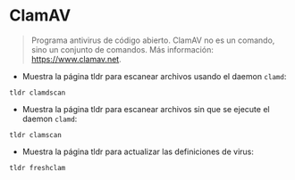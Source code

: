 # ClamAV

> Programa antivirus de código abierto.
> ClamAV no es un comando, sino un conjunto de comandos.
> Más información: <https://www.clamav.net>.

- Muestra la página tldr para escanear archivos usando el daemon `clamd`:

`tldr clamdscan`

- Muestra la página tldr para escanear archivos sin que se ejecute el daemon `clamd`:

`tldr clamscan`

- Muestra la página tldr para actualizar las definiciones de virus:

`tldr freshclam`
